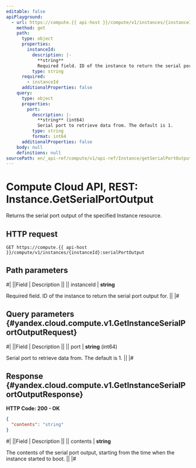 ```yaml
---
editable: false
apiPlayground:
  - url: https://compute.{{ api-host }}/compute/v1/instances/{instanceId}:serialPortOutput
    method: get
    path:
      type: object
      properties:
        instanceId:
          description: |-
            **string**
            Required field. ID of the instance to return the serial port output for.
          type: string
      required:
        - instanceId
      additionalProperties: false
    query:
      type: object
      properties:
        port:
          description: |-
            **string** (int64)
            Serial port to retrieve data from. The default is 1.
          type: string
          format: int64
      additionalProperties: false
    body: null
    definitions: null
sourcePath: en/_api-ref/compute/v1/api-ref/Instance/getSerialPortOutput.md
---
```


# Compute Cloud API, REST: Instance.GetSerialPortOutput

Returns the serial port output of the specified Instance resource.

## HTTP request

```
GET https://compute.{{ api-host }}/compute/v1/instances/{instanceId}:serialPortOutput
```

## Path parameters

#|
||Field | Description ||
|| instanceId | **string**

Required field. ID of the instance to return the serial port output for. ||
|#

## Query parameters {#yandex.cloud.compute.v1.GetInstanceSerialPortOutputRequest}

#|
||Field | Description ||
|| port | **string** (int64)

Serial port to retrieve data from. The default is 1. ||
|#

## Response {#yandex.cloud.compute.v1.GetInstanceSerialPortOutputResponse}

**HTTP Code: 200 - OK**

```json
{
  "contents": "string"
}
```

#|
||Field | Description ||
|| contents | **string**

The contents of the serial port output, starting from the time when the instance
started to boot. ||
|#
